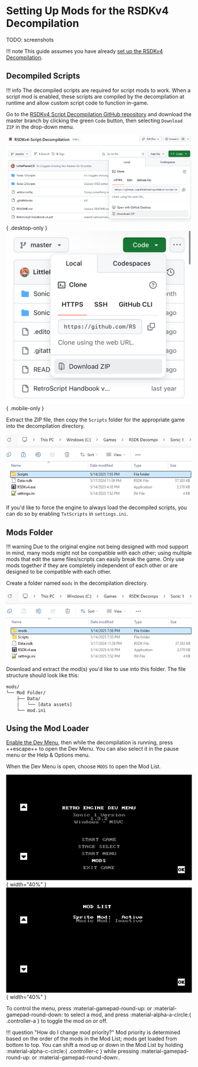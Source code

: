 # Setting Up Mods for the RSDKv4 Decompilation

TODO: screenshots

!!! note
    This guide assumes you have already [set up the RSDKv4 Decompilation](Setup.md).

## Decompiled Scripts

!!! info
    The decompiled scripts are required for script mods to work. When a script mod is enabled, these scripts are compiled by the decompilation at runtime and allow custom script code to function in-game.

Go to the [RSDKv4 Script Decompilation GitHub repository](https://github.com/RSDKModding/RSDKv4-Script-Decompilation) and download the master branch by clicking the green `Code` button, then selecting `Download ZIP` in the drop-down menu.

![Download ZIP](/assets/images/GitHub/RSDKv4-Script-Decompilation-DownloadZIP.png){ .desktop-only }
![Download ZIP](/assets/images/GitHub/RSDKv4-Script-Decompilation-DownloadZIP-Mobile.png){ .mobile-only }

Extract the ZIP file, then copy the `Scripts` folder for the appropriate game into the decompilation directory.

![Scripts](/assets/images/Windows/FileExplorer/Sonic1-2/ModSetup-Scripts.png)

If you'd like to force the engine to always load the decompiled scripts, you can do so by enabling `TxtScripts` in `settings.ini`.

## Mods Folder

!!! warning
    Due to the original engine not being designed with mod support in mind, many mods might not be compatible with each other; using multiple mods that edit the same files/scripts can easily break the game. Only use mods together if they are completely independent of each other or are designed to be compatible with each other.

Create a folder named `mods` in the decompilation directory.

![mods](/assets/images/Windows/FileExplorer/Sonic1-2/ModSetup-mods.png)

Download and extract the mod(s) you'd like to use into this folder. The file structure should look like this:
```
mods/
└── Mod Folder/
    ├── Data/
    │   └── [data assets]
    └── mod.ini
```

## Using the Mod Loader

[Enable the Dev Menu](/RSDKv4/Overview/DevMenu.md#enabling), then while the decompilation is running, press ++escape++ to open the Dev Menu. You can also select it in the pause menu or the Help & Options menu.

When the Dev Menu is open, choose `MODS` to open the Mod List.

![Dev Menu](/assets/images/Sonic1/DevMenu/MainMenu-Decomp.png){ width="40%" } ![Mod List](/assets/images/SonicCD/DevMenu/Mods.png){ width="40%" } 

To control the menu, press :material-gamepad-round-up: or :material-gamepad-round-down: to select a mod, and press :material-alpha-a-circle:{ .controller-a } to toggle the mod on or off.

!!! question "How do I change mod priority?"
    Mod priority is determined based on the order of the mods in the Mod List; mods get loaded from bottom to top. You can shift a mod up or down in the Mod List by holding :material-alpha-c-circle:{ .controller-c } while pressing :material-gamepad-round-up: or :material-gamepad-round-down:.